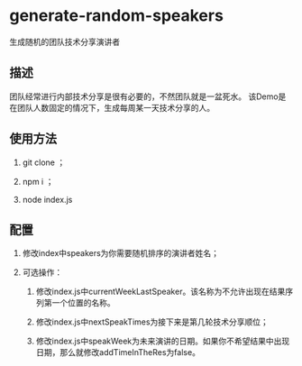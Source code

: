 # generate-random-speakers
生成随机的团队技术分享演讲者

## 描述
团队经常进行内部技术分享是很有必要的，不然团队就是一盆死水。
该Demo是在团队人数固定的情况下，生成每周某一天技术分享的人。

## 使用方法

1. git clone ；

2. npm i ；

3. node index.js

## 配置
1. 修改index中speakers为你需要随机排序的演讲者姓名；

2. 可选操作：
   
   1. 修改index.js中currentWeekLastSpeaker。该名称为不允许出现在结果序列第一个位置的名称。
   
   2. 修改index.js中nextSpeakTimes为接下来是第几轮技术分享顺位；
   
   3. 修改index.js中speakWeek为未来演讲的日期。如果你不希望结果中出现日期，那么就修改addTimeInTheRes为false。
